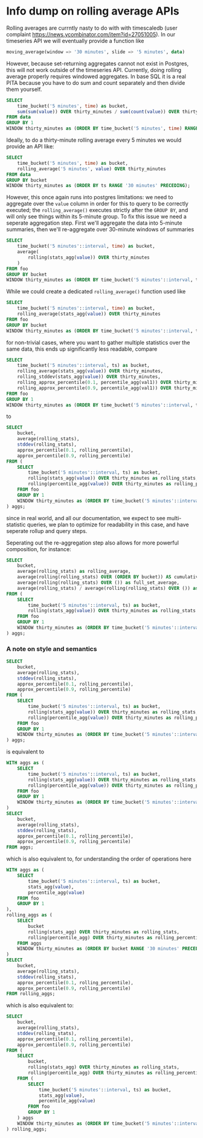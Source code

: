 
# Info dump on rolling average APIs #

Rolling averages are currntly nasty to do with with timescaledb (user complaint https://news.ycombinator.com/item?id=27051005).  In our timeseries API we will eventually provide a function like
```SQL
moving_average(window => '30 minutes', slide => '5 minutes', data)
```
However, because set-returning aggregates cannot not exist in Postgres, this will not work outside of the timeseries API. Currently, doing rolling average properly requires windowed aggregates. In base SQL it is a real PITA because you have to do sum and count separately and then divide them yourself.

```SQL
SELECT
    time_bucket('5 minutes', time) as bucket, 
    sum(sum(value)) OVER thirty_minutes / sum(count(value)) OVER thirty_minutes as rolling_average
FROM data
GROUP BY 1
WINDOW thirty_minutes as (ORDER BY time_bucket('5 minutes', time) RANGE '30 minutes' PRECEDING);
```
Ideally, to do a thirty-minute rolling average every 5 minutes we would provide an API like:

```SQL
SELECT
    time_bucket('5 minutes', time) as bucket,
    rolling_average('5 minutes', value) OVER thirty_minutes
FROM data
GROUP BY bucket
WINDOW thirty_minutes as (ORDER BY ts RANGE '30 minutes' PRECEDING);
```
However, this once again runs into postgres limitations: we need to aggregate over the `value` column in order for this to query to be correctly executed; the `rolling_average()` executes strictly after the `GROUP BY`, and will only see things within its 5-minute group. To fix this issue we need a seperate aggregation step. First we'll aggregate the data into 5-minute summaries, then we'll re-aggregate over 30-minute windows of summaries
```SQL
SELECT
    time_bucket('5 minutes'::interval, time) as bucket,
    average(
        rolling(stats_agg(value)) OVER thirty_minutes
    )
FROM foo
GROUP BY bucket
WINDOW thirty_minutes as (ORDER BY time_bucket('5 minutes'::interval, ts) RANGE '30 minutes' PRECEDING);
```
While we could create a dedicated `rolling_average()` function used like
```SQL
SELECT
    time_bucket('5 minutes'::interval, time) as bucket,
    rolling_average(stats_agg(value)) OVER thirty_minutes
FROM foo
GROUP BY bucket
WINDOW thirty_minutes as (ORDER BY time_bucket('5 minutes'::interval, ts) RANGE '30 minutes' PRECEDING);
```
for non-trivial cases, where you want to gather multiple statistics over the same data, this ends up significantly less readable, compare
```SQL
SELECT
    time_bucket('5 minutes'::interval, ts) as bucket, 
    rolling_average(stats_agg(value)) OVER thirty_minutes, 
    rolling_stddev(stats_agg(value)) OVER thirty_minutes,
    rolling_approx_percentile(0.1, percentile_agg(val1)) OVER thirty_minutes,
    rolling_approx_percentile(0.9, percentile_agg(val1)) OVER thirty_minutes
FROM foo
GROUP BY 1
WINDOW thirty_minutes as (ORDER BY time_bucket('5 minutes'::interval, ts) RANGE '30 minutes' PRECEDING);
```
to
```SQL
SELECT
    bucket, 
    average(rolling_stats),
    stddev(rolling_stats),
    approx_percentile(0.1, rolling_percentile),
    approx_percentile(0.9, rolling_percentile)
FROM (
    SELECT
        time_bucket('5 minutes'::interval, ts) as bucket,
        rolling(stats_agg(value)) OVER thirty_minutes as rolling_stats,
        rolling(percentile_agg(value)) OVER thirty_minutes as rolling_percentile
    FROM foo
    GROUP BY 1
    WINDOW thirty_minutes as (ORDER BY time_bucket('5 minutes'::interval, ts) RANGE '30 minutes' PRECEDING)
) aggs;
```
since in real world, and all our documentation, we expect to see multi-statistic queries, we plan to optimize for readability in this case, and have seperate rollup and query steps.

Seperating out the re-aggregation step also allows for more powerful composition, for instance:
```SQL
SELECT
    bucket, 
    average(rolling_stats) as rolling_average,
    average(rolling(rolling_stats) OVER (ORDER BY bucket)) AS cumulative_average, 
    average(rolling(rolling_stats) OVER ()) as full_set_average,
    average(rolling_stats) / average(rolling(rolling_stats) OVER ()) as normalized_average
FROM (
    SELECT
        time_bucket('5 minutes'::interval, ts) as bucket,
        rolling(stats_agg(value)) OVER thirty_minutes as rolling_stats
    FROM foo
    GROUP BY 1
    WINDOW thirty_minutes as (ORDER BY time_bucket('5 minutes'::interval, ts) RANGE '30 minutes' PRECEDING)
) aggs;
```


### A note on style and semantics

```SQL
SELECT
    bucket, 
    average(rolling_stats),
    stddev(rolling_stats),
    approx_percentile(0.1, rolling_percentile),
    approx_percentile(0.9, rolling_percentile)
FROM (
    SELECT
        time_bucket('5 minutes'::interval, ts) as bucket,
        rolling(stats_agg(value)) OVER thirty_minutes as rolling_stats,
        rolling(percentile_agg(value)) OVER thirty_minutes as rolling_percentile
    FROM foo
    GROUP BY 1
    WINDOW thirty_minutes as (ORDER BY time_bucket('5 minutes'::interval, ts) RANGE '30 minutes' PRECEDING)
) aggs;
```
is equivalent to

```SQL
WITH aggs as (
    SELECT
        time_bucket('5 minutes'::interval, ts) as bucket,
        rolling(stats_agg(value)) OVER thirty_minutes as rolling_stats,
        rolling(percentile_agg(value)) OVER thirty_minutes as rolling_percentile
    FROM foo
    GROUP BY 1
    WINDOW thirty_minutes as (ORDER BY time_bucket('5 minutes'::interval, ts) RANGE '30 minutes' PRECEDING)
)
SELECT
    bucket, 
    average(rolling_stats),
    stddev(rolling_stats),
    approx_percentile(0.1, rolling_percentile),
    approx_percentile(0.9, rolling_percentile)
FROM aggs;
```

which is also equivalent to, for understanding the order of operations here

```SQL
WITH aggs as (
    SELECT
        time_bucket('5 minutes'::interval, ts) as bucket,
        stats_agg(value),
        percentile_agg(value)
    FROM foo
    GROUP BY 1
), 
rolling_aggs as (
    SELECT
        bucket
        rolling(stats_agg) OVER thirty_minutes as rolling_stats,
        rolling(percentile_agg) OVER thirty_minutes as rolling_percentile
    FROM aggs
    WINDOW thirty_minutes as (ORDER BY bucket RANGE '30 minutes' PRECEDING)
)
SELECT
    bucket, 
    average(rolling_stats),
    stddev(rolling_stats),
    approx_percentile(0.1, rolling_percentile),
    approx_percentile(0.9, rolling_percentile)
FROM rolling_aggs;
```

which is also equivalent to:

```SQL
SELECT
    bucket, 
    average(rolling_stats),
    stddev(rolling_stats),
    approx_percentile(0.1, rolling_percentile),
    approx_percentile(0.9, rolling_percentile)
FROM (
    SELECT
        bucket,
        rolling(stats_agg) OVER thirty_minutes as rolling_stats,
        rolling(percentile_agg) OVER thirty_minutes as rolling_percentile
    FROM (
        SELECT
            time_bucket('5 minutes'::interval, ts) as bucket,
            stats_agg(value),
            percentile_agg(value)
        FROM foo
        GROUP BY 1
    ) aggs
    WINDOW thirty_minutes as (ORDER BY time_bucket('5 minutes'::interval, ts) RANGE '30 minutes' PRECEDING)
) rolling_aggs;
```